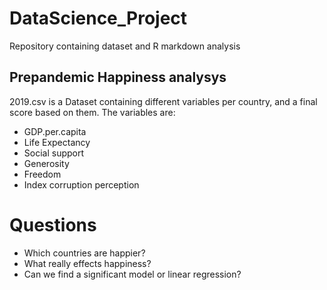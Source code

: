 # DataScience_Project
Repository containing dataset and R markdown analysis

## Prepandemic Happiness analysys 

2019.csv is a Dataset containing different variables per country, and a final score based on them. The variables are:

* GDP.per.capita 
* Life Expectancy 
* Social support
* Generosity
* Freedom
* Index corruption perception

# Questions

* Which countries are happier?
* What really effects happiness?
* Can we find a significant model or linear regression?



